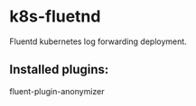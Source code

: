 # k8s-fluetnd
Fluentd kubernetes log forwarding deployment.

## Installed plugins:
fluent-plugin-anonymizer
